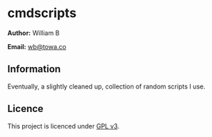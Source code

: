 # cmdscripts

**Author:** William B

**Email:** wb@towa.co


## Information

Eventually, a slightly cleaned up, collection of random scripts I use.


## Licence

This project is licenced under [GPL v3](http://www.gnu.org/licenses/gpl.html).
